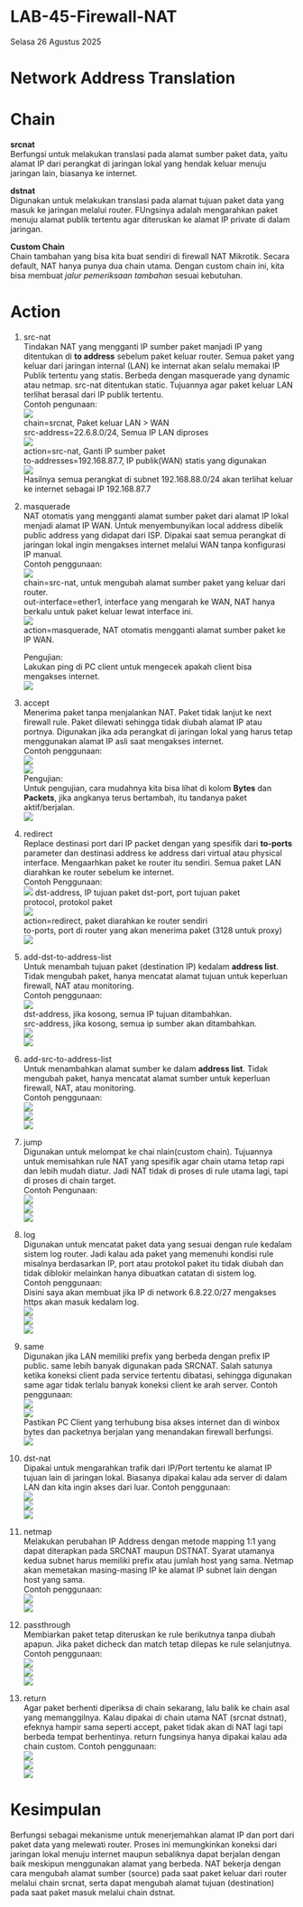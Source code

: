 # LAB-45-Firewall-NAT
Selasa 26 Agustus 2025  
  
# Network Address Translation  
  
  
# Chain  
  **srcnat**  
    Berfungsi untuk melakukan translasi pada alamat sumber paket data, yaitu alamat IP dari perangkat di jaringan lokal yang hendak keluar menuju jaringan lain, biasanya ke internet.  
      
  **dstnat**  
    Digunakan untuk melakukan translasi pada alamat tujuan paket data yang masuk ke jaringan melalui router. FUngsinya adalah mengarahkan paket menuju alamat publik tertentu agar diteruskan ke alamat IP private di dalam jaringan.  
  
  **Custom Chain**  
    Chain tambahan yang bisa kita buat sendiri di firewall NAT Mikrotik. Secara default, NAT hanya punya dua chain utama. Dengan custom chain ini, kita bisa membuat *jalur pemeriksaan tambahan* sesuai kebutuhan.  
  
# Action  
  1. src-nat  
     Tindakan NAT yang mengganti IP sumber paket manjadi IP yang ditentukan di **to address** sebelum paket keluar router. Semua paket yang keluar dari jaringan internal (LAN) ke internat akan selalu memakai IP Publik tertentu yang statis. Berbeda dengan masquerade yang dynamic atau netmap. src-nat ditentukan static. Tujuannya agar paket keluar LAN terlihat berasal dari IP publik tertentu.  
     Contoh pengunaan:  
![](IMAGES/srcaddress.png)  
     chain=srcnat, Paket keluar LAN > WAN  
     src-address=22.6.8.0/24, Semua IP LAN diproses  
![](IMAGES/srcaddresslanjutpartduasoalnyarame.png)  
     action=src-nat, Ganti IP sumber paket  
     to-addresses=192.168.87.7, IP publik(WAN) statis yang digunakan  
![](IMAGES/bisaterkoneksikeinternettanpamasqueradecumanminesnyaipnyaharusjangangantigantisolanyastatisjadinantiharusdiubahlagikaloganti.png)  
     Hasilnya semua perangkat di subnet 192.168.88.0/24 akan terlihat keluar ke internet sebagai IP 192.168.87.7  
       
  2. masquerade  
     NAT otomatis yang mengganti alamat sumber paket dari alamat IP lokal menjadi alamat IP WAN. Untuk menyembunyikan local address dibelik public address yang didapat dari ISP. Dipakai saat semua perangkat di jaringan lokal ingin mengakses internet melalui WAN tanpa konfigurasi IP manual.  
     Contoh penggunaan:  
![](IMAGES/masq1.png)  
     chain=src-nat, untuk mengubah alamat sumber paket yang keluar dari router.  
     out-interface=ether1, interface yang mengarah ke WAN, NAT hanya berkalu untuk paket keluar lewat interface ini.  
![](IMAGES/masq2.png)  
     action=masquerade, NAT otomatis mengganti alamat sumber paket ke IP WAN.  
       
     Pengujian:  
     Lakukan ping di PC client untuk mengecek apakah client bisa mengakses internet.  
![](IMAGES/pingmasq.png)  
  
  3. accept  
     Menerima paket tanpa menjalankan NAT. Paket tidak lanjut ke next firewall rule. Paket dilewati sehingga tidak diubah alamat IP atau portnya. Digunakan jika ada perangkat di jaringan lokal yang harus tetap menggunakan alamat IP asli saat mengakses internet.  
     Contoh penggunaan:  
![](IMAGES/acchashtagizinadmin.png)  
![](IMAGES/accdongmin.png)  
     Pengujian:  
     Untuk pengujian, cara mudahnya kita bisa lihat di kolom **Bytes** dan **Packets**, jika angkanya terus bertambah, itu tandanya paket aktif/berjalan.  
![](IMAGES/natcounters.png)  
  
  4. redirect  
     Replace destinasi port dari IP packet dengan yang spesifik dari **to-ports** parameter dan destinasi address ke address dari virtual atau physical interface. Mengaarhkan paket ke router itu sendiri. Semua paket LAN diarahkan ke router sebelum ke internet.  
     Contoh Penggunaan:  
![](IMAGES/neverssl.png)
dst-address, IP tujuan paket
dst-port, port tujuan paket  
protocol, protokol paket  
![](IMAGES/neverssl2.png)  
action=redirect, paket diarahkan ke router sendiri  
to-ports, port di router yang akan menerima paket (3128 untuk proxy)  
![](IMAGES/neverSSL3.png)  
  
  6. add-dst-to-address-list  
     Untuk menambah tujuan paket (destination IP) kedalam **address list**. Tidak mengubah paket, hanya mencatat alamat tujuan untuk keperluan firewall, NAT atau monitoring.  
     Contoh penggunaan:  
![](IMAGES/catetdst.png)  
dst-address, jika kosong, semua IP tujuan ditambahkan.  
src-address, jika kosong, semua ip sumber akan ditambahkan.  
![](IMAGES/catetdst2.png)  
![](IMAGES/catetdst3.png)  
    
  7. add-src-to-address-list  
     Untuk menambahkan alamat sumber ke dalam **address list**. Tidak mengubah paket, hanya mencatat alamat sumber untuk keperluan firewall, NAT, atau monitoring.  
     Contoh penggunaan:  
![](IMAGES/srcnat.png)  
![](IMAGES/srcnat2.png)  
![](IMAGES/srcnat3.png)  
    
  8. jump  
     Digunakan untuk melompat ke chai nlain(custom chain). Tujuannya untuk memisahkan rule NAT yang spesifik agar chain utama tetap rapi dan lebih mudah diatur. Jadi NAT tidak di proses di rule utama lagi, tapi di proses di chain target.  
     Contoh Pengunaan:  
![](IMAGES/wellwellwell.png)  
![](IMAGES/srcnatya.png)  
![](IMAGES/srcnatsrcnar.png)  
  
  9. log  
     Digunakan  untuk mencatat paket data yang sesuai dengan rule kedalam sistem log router.  Jadi kalau ada paket yang memenuhi kondisi rule misalnya berdasarkan IP, port atau protokol paket itu tidak diubah dan tidak diblokir melainkan hanya dibuatkan catatan di sistem log.  
     Contoh penggunaan:  
     Disini saya akan membuat jika IP di network 6.8.22.0/27 mengakses https akan masuk kedalam log.  
![](IMAGES/https.png)  
![](IMAGES/https2.png)  
![](IMAGES/httpslog.png)
  
  11. same  
      Digunakan jika LAN memiliki prefix yang berbeda dengan prefix IP public. same lebih banyak digunakan pada SRCNAT. Salah satunya ketika koneksi client pada service tertentu dibatasi, sehingga digunakan same agar tidak terlalu banyak koneksi client ke arah server.
      Contoh penggunaan:  
![](IMAGES/sama.png)  
![](IMAGES/samasama.png)  
      Pastikan PC Client yang terhubung bisa akses internet dan di winbox bytes dan packetnya berjalan yang menandakan firewall berfungsi.  
![](IMAGES/samasamasama.png)
  
  13. dst-nat  
      Dipakai untuk mengarahkan trafik dari IP/Port tertentu ke alamat IP tujuan lain di jaringan lokal. Biasanya dipakai kalau ada server di dalam LAN dan kita ingin akses dari luar.
      Contoh penggunaan:  
![](IMAGES/dstnat.png)  
![](IMAGES/dstnat2.png)  
![](IMAGES/portforward.png)
    
  14. netmap  
      Melakukan perubahan IP Address dengan metode mapping 1:1 yang dapat diterapkan pada SRCNAT maupun DSTNAT. Syarat utamanya kedua subnet harus memiliki prefix atau jumlah host yang sama. Netmap akan memetakan masing-masing IP ke alamat IP subnet lain dengan host yang sama.  
      Contoh penggunaan:  
![](IMAGES/netmap.png)  
![](IMAGES/dstnat3.png)  
    
  15. passthrough  
      Membiarkan paket tetap diteruskan ke rule berikutnya tanpa diubah apapun. Jika paket dicheck dan match tetap dilepas ke rule selanjutnya.  
      Contoh penggunaan:  
![](IMAGES/passthought.png)  
![](IMAGES/passthought2.png)  
![](IMAGES/passthought3.png)  
    
  16. return  
      Agar paket berhenti  diperiksa di chain sekarang, lalu balik ke chain asal yang memanggilnya.  Kalau dipakai di chain utama NAT (srcnat dstnat), efeknya hampir sama seperti accept, paket tidak akan di NAT lagi tapi berbeda tempat berhentinya. return fungsinya hanya dipakai kalau ada chain custom.
      Contoh penggunaan:  
![](IMAGES/ret.png)  
![](IMAGES/qsda.png)  
![](IMAGES/dASQ.png)

# Kesimpulan
  Berfungsi sebagai mekanisme untuk menerjemahkan alamat IP dan port dari paket data yang melewati router. Proses ini memungkinkan koneksi dari jaringan lokal menuju internet maupun sebaliknya dapat berjalan dengan baik meskipun menggunakan alamat yang berbeda. NAT bekerja dengan cara mengubah alamat sumber (source) pada saat paket keluar dari router melalui chain srcnat, serta dapat mengubah alamat tujuan (destination) pada saat paket masuk melalui chain dstnat.
